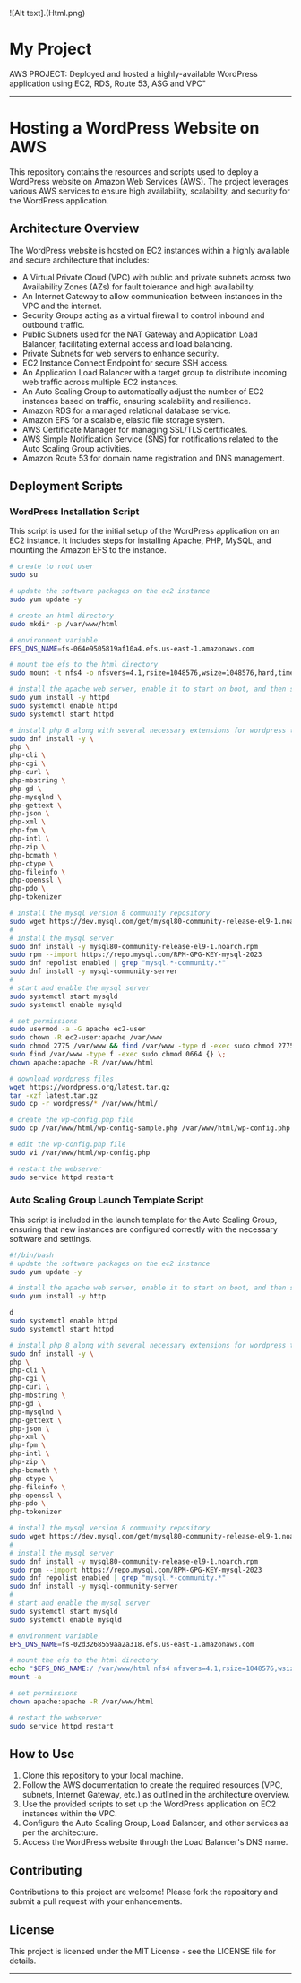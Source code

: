 ![Alt text].(Html.png)

# My Project
AWS PROJECT: Deployed and hosted a highly-available WordPress application using EC2, RDS, Route 53, ASG and VPC"

---

# Hosting a WordPress Website on AWS

This repository contains the resources and scripts used to deploy a WordPress website on Amazon Web Services (AWS). The project leverages various AWS services to ensure high availability, scalability, and security for the WordPress application.

## Architecture Overview

The WordPress website is hosted on EC2 instances within a highly available and secure architecture that includes:

- A Virtual Private Cloud (VPC) with public and private subnets across two Availability Zones (AZs) for fault tolerance and high availability.
- An Internet Gateway to allow communication between instances in the VPC and the internet.
- Security Groups acting as a virtual firewall to control inbound and outbound traffic.
- Public Subnets used for the NAT Gateway and Application Load Balancer, facilitating external access and load balancing.
- Private Subnets for web servers to enhance security.
- EC2 Instance Connect Endpoint for secure SSH access.
- An Application Load Balancer with a target group to distribute incoming web traffic across multiple EC2 instances.
- An Auto Scaling Group to automatically adjust the number of EC2 instances based on traffic, ensuring scalability and resilience.
- Amazon RDS for a managed relational database service.
- Amazon EFS for a scalable, elastic file storage system.
- AWS Certificate Manager for managing SSL/TLS certificates.
- AWS Simple Notification Service (SNS) for notifications related to the Auto Scaling Group activities.
- Amazon Route 53 for domain name registration and DNS management.

## Deployment Scripts

### WordPress Installation Script

This script is used for the initial setup of the WordPress application on an EC2 instance. It includes steps for installing Apache, PHP, MySQL, and mounting the Amazon EFS to the instance.

```bash
# create to root user
sudo su

# update the software packages on the ec2 instance 
sudo yum update -y

# create an html directory 
sudo mkdir -p /var/www/html

# environment variable
EFS_DNS_NAME=fs-064e9505819af10a4.efs.us-east-1.amazonaws.com

# mount the efs to the html directory 
sudo mount -t nfs4 -o nfsvers=4.1,rsize=1048576,wsize=1048576,hard,timeo=600,retrans=2,noresvport "$EFS_DNS_NAME":/ /var/www/html

# install the apache web server, enable it to start on boot, and then start the server immediately
sudo yum install -y httpd
sudo systemctl enable httpd 
sudo systemctl start httpd

# install php 8 along with several necessary extensions for wordpress to run
sudo dnf install -y \
php \
php-cli \
php-cgi \
php-curl \
php-mbstring \
php-gd \
php-mysqlnd \
php-gettext \
php-json \
php-xml \
php-fpm \
php-intl \
php-zip \
php-bcmath \
php-ctype \
php-fileinfo \
php-openssl \
php-pdo \
php-tokenizer

# install the mysql version 8 community repository
sudo wget https://dev.mysql.com/get/mysql80-community-release-el9-1.noarch.rpm 
#
# install the mysql server
sudo dnf install -y mysql80-community-release-el9-1.noarch.rpm 
sudo rpm --import https://repo.mysql.com/RPM-GPG-KEY-mysql-2023
sudo dnf repolist enabled | grep "mysql.*-community.*"
sudo dnf install -y mysql-community-server 
#
# start and enable the mysql server
sudo systemctl start mysqld
sudo systemctl enable mysqld

# set permissions
sudo usermod -a -G apache ec2-user
sudo chown -R ec2-user:apache /var/www
sudo chmod 2775 /var/www && find /var/www -type d -exec sudo chmod 2775 {} \;
sudo find /var/www -type f -exec sudo chmod 0664 {} \;
chown apache:apache -R /var/www/html 

# download wordpress files
wget https://wordpress.org/latest.tar.gz
tar -xzf latest.tar.gz
sudo cp -r wordpress/* /var/www/html/

# create the wp-config.php file
sudo cp /var/www/html/wp-config-sample.php /var/www/html/wp-config.php

# edit the wp-config.php file
sudo vi /var/www/html/wp-config.php

# restart the webserver
sudo service httpd restart
```

### Auto Scaling Group Launch Template Script

This script is included in the launch template for the Auto Scaling Group, ensuring that new instances are configured correctly with the necessary software and settings.

```bash
#!/bin/bash
# update the software packages on the ec2 instance 
sudo yum update -y

# install the apache web server, enable it to start on boot, and then start the server immediately
sudo yum install -y http

d
sudo systemctl enable httpd 
sudo systemctl start httpd

# install php 8 along with several necessary extensions for wordpress to run
sudo dnf install -y \
php \
php-cli \
php-cgi \
php-curl \
php-mbstring \
php-gd \
php-mysqlnd \
php-gettext \
php-json \
php-xml \
php-fpm \
php-intl \
php-zip \
php-bcmath \
php-ctype \
php-fileinfo \
php-openssl \
php-pdo \
php-tokenizer

# install the mysql version 8 community repository
sudo wget https://dev.mysql.com/get/mysql80-community-release-el9-1.noarch.rpm 
#
# install the mysql server
sudo dnf install -y mysql80-community-release-el9-1.noarch.rpm 
sudo rpm --import https://repo.mysql.com/RPM-GPG-KEY-mysql-2023
sudo dnf repolist enabled | grep "mysql.*-community.*"
sudo dnf install -y mysql-community-server 
#
# start and enable the mysql server
sudo systemctl start mysqld
sudo systemctl enable mysqld

# environment variable
EFS_DNS_NAME=fs-02d3268559aa2a318.efs.us-east-1.amazonaws.com

# mount the efs to the html directory 
echo "$EFS_DNS_NAME:/ /var/www/html nfs4 nfsvers=4.1,rsize=1048576,wsize=1048576,hard,timeo=600,retrans=2 0 0" >> /etc/fstab
mount -a

# set permissions
chown apache:apache -R /var/www/html

# restart the webserver
sudo service httpd restart
```

## How to Use

1. Clone this repository to your local machine.
2. Follow the AWS documentation to create the required resources (VPC, subnets, Internet Gateway, etc.) as outlined in the architecture overview.
3. Use the provided scripts to set up the WordPress application on EC2 instances within the VPC.
4. Configure the Auto Scaling Group, Load Balancer, and other services as per the architecture.
5. Access the WordPress website through the Load Balancer's DNS name.

## Contributing

Contributions to this project are welcome! Please fork the repository and submit a pull request with your enhancements.

## License

This project is licensed under the MIT License - see the LICENSE file for details.

---

